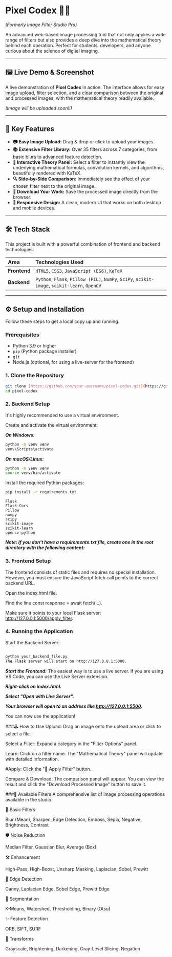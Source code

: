 # Pixel Codex 🧪✨
*(Formerly Image Filter Studio Pro)*

An advanced web-based image processing tool that not only applies a wide range of filters but also provides a deep dive into the mathematical theory behind each operation. Perfect for students, developers, and anyone curious about the science of digital imaging.

---

## 🖼️ Live Demo & Screenshot

A live demonstration of **Pixel Codex** in action. The interface allows for easy image upload, filter selection, and a clear comparison between the original and processed images, with the mathematical theory readily available.

*(Image will be uploaded soon!!)*

---

## 🚀 Key Features

* **📷 Easy Image Upload:** Drag & drop or click to upload your images.
* **📚 Extensive Filter Library:** Over 35 filters across 7 categories, from basic blurs to advanced feature detection.
* **📖 Interactive Theory Panel:** Select a filter to instantly view the underlying mathematical formulas, convolution kernels, and algorithms, beautifully rendered with KaTeX.
* **🔍 Side-by-Side Comparison:** Immediately see the effect of your chosen filter next to the original image.
* **💾 Download Your Work:** Save the processed image directly from the browser.
* **📱 Responsive Design:** A clean, modern UI that works on both desktop and mobile devices.

---

## 🛠️ Tech Stack

This project is built with a powerful combination of frontend and backend technologies:

| Area       | Technologies Used                                                                                |
| :--------- | :----------------------------------------------------------------------------------------------- |
| **Frontend** | `HTML5`, `CSS3`, `JavaScript (ES6)`, `KaTeX`                                                   |
| **Backend** | `Python`, `Flask`, `Pillow (PIL)`, `NumPy`, `SciPy`, `scikit-image`, `scikit-learn`, `OpenCV` |

---

## ⚙️ Setup and Installation

Follow these steps to get a local copy up and running.

### Prerequisites

* Python 3.9 or higher
* `pip` (Python package installer)
* `git`
* Node.js (optional, for using a live-server for the frontend)

### 1. Clone the Repository

```bash
git clone [https://github.com/your-username/pixel-codex.git](https://github.com/your-username/pixel-codex.git)
cd pixel-codex
```

### 2. Backend Setup
It's highly recommended to use a virtual environment.

Create and activate the virtual environment:

***On Windows:***

```bash
python -m venv venv
venv\Scripts\activate
```
***On macOS/Linux:***

```bash
python -m venv venv
source venv/bin/activate
```
Install the required Python packages:

```bash
pip install -r requirements.txt
```

```
Flask
Flask-Cors
Pillow
numpy
scipy
scikit-image
scikit-learn
opencv-python
```

***Note: If you don't have a requirements.txt file, create one in the root directory with the following content:***


### 3. Frontend Setup
The frontend consists of static files and requires no special installation. However, you must ensure the JavaScript fetch call points to the correct backend URL.

Open the index.html file.

Find the line const response = await fetch(...).

Make sure it points to your local Flask server: http://127.0.0.1:5000/apply_filter.

### 4. Running the Application
Start the Backend Server:

```bash

python your_backend_file.py
The Flask server will start on http://127.0.0.1:5000.
```

***Start the Frontend:***
The easiest way is to use a live server. If you are using VS Code, you can use the Live Server extension.

***Right-click on index.html.***

***Select "Open with Live Server".***

***Your browser will open to an address like http://127.0.0.1:5500.***

You can now use the application!

###🕹️ How to Use
Upload: Drag an image onto the upload area or click to select a file.

Select a Filter: Expand a category in the "Filter Options" panel.

Learn: Click on a filter name. The "Mathematical Theory" panel will update with detailed information.

#Apply: Click the "🚀 Apply Filter" button.

Compare & Download: The comparison panel will appear. You can view the result and click the "Download Processed Image" button to save it.

###🔬 Available Filters
A comprehensive list of image processing operations available in the studio:

🎨 Basic Filters

Blur (Mean), Sharpen, Edge Detection, Emboss, Sepia, Negative, Brightness, Contrast

🛡️ Noise Reduction

Median Filter, Gaussian Blur, Average (Box)

🛠️ Enhancement

High-Pass, High-Boost, Unsharp Masking, Laplacian, Sobel, Prewitt

🎯 Edge Detection

Canny, Laplacian Edge, Sobel Edge, Prewitt Edge

🧩 Segmentation

K-Means, Watershed, Thresholding, Binary (Otsu)

✨ Feature Detection

ORB, SIFT, SURF

🔄 Transforms

Grayscale, Brightening, Darkening, Gray-Level Slicing, Negation
